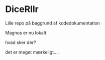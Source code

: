 # DiceRllr
Lille repo på baggrund af kodedokumentation

Magnus er nu lokalt

hvad sker der?

det er meget mærkeligt....